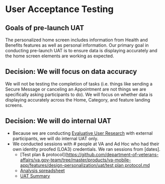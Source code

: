 # User Acceptance Testing

## Goals of pre-launch UAT
The personalized home screen includes information from Health and Benefits features as well as personal information. Our primary goal in conducting pre-launch UAT is to ensure data is displaying accurately and the home screen elements are working as expected. 

## Decision: We will focus on data accuracy 
We will not be testing the completion of tasks (i.e. things like sending a Secure Message or canceling an Appointment are not things we are specifically asking participants to do). We will focus on whether data is displaying accurately across the Home, Category, and feature landing screens. 

## Decision: We will do internal UAT
- Because we are conducting [Evaluative User Research](https://github.com/department-of-veterans-affairs/va.gov-team/tree/master/products/va-mobile-app/ux-research/personalized-homescreen/2024-04%20Personalized%20Home%20Screen%20-%20evaluative%20research) with external participants, we will do internal UAT only. 
- We conducted sessions with # people at VA and Ad Hoc who had their own identity proofed (LOA3) credentials. We ran sessions from [dates]. 
  - [Test plan & protocol]([https://github.com/department-of-veterans-affairs/va.gov-team/tree/master/products/va-mobile-app/features/design-personalization/uat/test plan protocol.md](https://github.com/department-of-veterans-affairs/va.gov-team/blob/master/products/va-mobile-app/features/design-personalization/uat/test-plan-protocol.md)
  - [Analysis spreadsheet](https://docs.google.com/spreadsheets/d/1HSL0SJRwomx4dwDioufKgfQbYSpkYVZvO4F379H5GQw/edit#gid=831278958)
  - [UAT Summary]()
